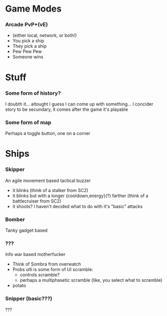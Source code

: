 # Game Modes
### Arcade PvP+(vE) 
- (either local, network, or both!)
- You pick a ship
- They pick a ship
- Pew Pew Pew
- Someone wins

# Stuff
### Some form of history?
I doubth it... altought I guess I can come up with something...
I concider story to be secundary, it comes after the game it's playable 

### Some form of map
Perhaps a toggle button, one on a corner 


# Ships
### Skipper
An agile movement based tactical buzzer
- it blinks (think of a stalker from SC2)
- it blinks but with a longer {cooldown,energy}(?) farther (think of a battlecruiser from SC2)
- it shoots? I haven't decided what to do with it's "basic" attacks

### Bomber
Tanky gadget based 

### ???
Info war based motherfucker
- Think of Sombra from overwatch 
- Probs ulti is some form of UI scramble:
    - controls scramble? 
    - perhaps a multiphasetic scramble (like, you select what to scramble)
- potato

### Snipper (basic???)
???